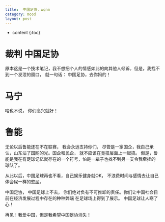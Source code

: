 ```yaml
---
title:  中国足协，wqnm
category: mood
layout: post
---
```

* content
{:toc}

# 裁判 中国足协

原本这是一个技术笔记，我不想把个人的情感如此的向其他人倾诉，但是，我找不到一个发泄的窗口，
就一句话： 中国足协，去你妈的！

# 马宁

啥也不说， 你们高兴就好！

# 鲁能

无论以后鲁能还在不在联赛， 我会永远支持你们， 尽管是一家国企，我自己承认，山东沾了国网的光。国企和民企，
就不应该在竞技层面上一起搞。 但是，鲁能是我在有足球记忆就存在的一个符号，怕是一辈子也找不到另一支令我牵挂的
球队了。

从此以后，中国足球再也不看，自己娱乐健身就OK， 不浪费时间与感情去让自己体会屎一样的憋屈。

中国足协， 中国足球上不去， 你们绝对负有不可推卸的责任。你们让中国社会目前在经济发展过程中存在的种种弊端
在足球场上得到了展示。 中国足球让人寒了心！

再见！我爱中国，但是我希望中国足协消失！
